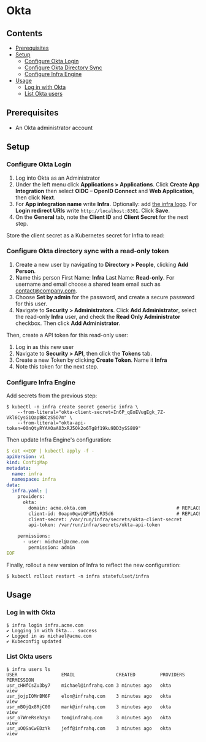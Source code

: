 # Okta

## Contents

* [Prerequisites](#prerequisites)
* [Setup](#setup)
    * [Configure Okta Login](#configure-okta-login)
    * [Configure Okta Directory Sync](#configure-okta-directory-sync)
    * [Configure Infra Engine](#configure-infra-engine)
* [Usage](#usage)
    * [Log in with Okta](#log-in-with-okta)
    * [List Okta users](#list-okta-users)

## Prerequisites

* An Okta administrator account

## Setup

### Configure Okta Login

1. Log into Okta as an Administrator
2. Under the left menu click **Applications > Applications**. Click **Create App Integration** then select **OIDC – OpenID Connect** and **Web Application**, then click **Next**.
3. For **App integration name** write **Infra**. Optionally: add [the infra logo](./docs/images/okta.png). For **Login redirect URIs** write `http://localhost:8301`. Click **Save**.
4. On the **General** tab, note the **Client ID** and **Client Secret** for the next step.

Store the client secret as a Kubernetes secret for Infra to read:

### Configure Okta directory sync with a read-only token

1. Create a new user by navigating to **Directory > People**, clicking **Add Person**.
2. Name this person First Name: **Infra** Last Name: **Read-only**. For username and email choose a shared team email such as contact@company.com.
3. Choose **Set by admin** for the password, and create a secure password for this user.
4. Navigate to **Security > Administrators**. Click **Add Administrator**, select the read-only **Infra** user, and check the **Read Only Administrator** checkbox. Then click **Add Administrator**.

Then, create a API token for this read-only user:

1. Log in as this new user
2. Navigate to **Security > API**, then click the **Tokens** tab.
3. Create a new Token by clicking **Create Token**. Name it **Infra**
4. Note this token for the next step.

### Configure Infra Engine

Add secrets from the previous step:

```
$ kubectl -n infra create secret generic infra \
    --from-literal="okta-client-secret=In6P_qEoEVugEgk_7Z-Vkl6CysG1QapBBCzS5O7m" \
    --from-literal="okta-api-token=00nQtyRYAXOaA03xRJ5Ok2o6Tg8f19ku9DD3ySS8U9"
```

Then update Infra Engine's configuration:

```yaml
$ cat <<EOF | kubectl apply -f -
apiVersion: v1
kind: ConfigMap
metadata:
  name: infra
  namespace: infra
data:
  infra.yaml: |
    providers:
      okta:
        domain: acme.okta.com                                 # REPLACE ME: Your Okta domain
        client-id: 0oapn0qwiQPiMIyR35d6                       # REPLACE ME: Your Client ID
        client-secret: /var/run/infra/secrets/okta-client-secret
        api-token: /var/run/infra/secrets/okta-api-token

    permissions:
      - user: michael@acme.com
        permission: admin
EOF
```

Finally, rollout a new version of Infra to reflect the new configuration:

```
$ kubectl rollout restart -n infra statefulset/infra
```

## Usage

### Log in with Okta

```
$ infra login infra.acme.com
✔ Logging in with Okta... success
✔ Logged in as michael@acme.com
✔ Kubeconfig updated
```

### List Okta users

```
$ infra users ls
USER            	EMAIL              	CREATED         PROVIDERS  	PERMISSION	      	
usr_cHHfCsZu3by7	michael@infrahq.com	3 minutes ago   okta     	view      	
usr_jojpIOMrBM6F	elon@infrahq.com   	3 minutes ago   okta     	view      	
usr_mBOjQx8RjC00	mark@infrahq.com   	3 minutes ago   okta     	view      	
usr_o7WreRsehzyn	tom@infrahq.com    	3 minutes ago   okta     	view      	
usr_uOQSaCwEDzYk	jeff@infrahq.com   	3 minutes ago  	okta     	view  
```